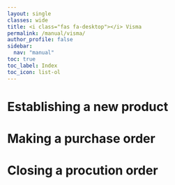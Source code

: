 ```yaml
---
layout: single
classes: wide
title: <i class="fas fa-desktop"></i> Visma
permalink: /manual/visma/
author_profile: false
sidebar:
  nav: "manual"
toc: true
toc_label: Index
toc_icon: list-ol
---
```

# Establishing a new product

# Making a purchase order

# Closing a procution order
